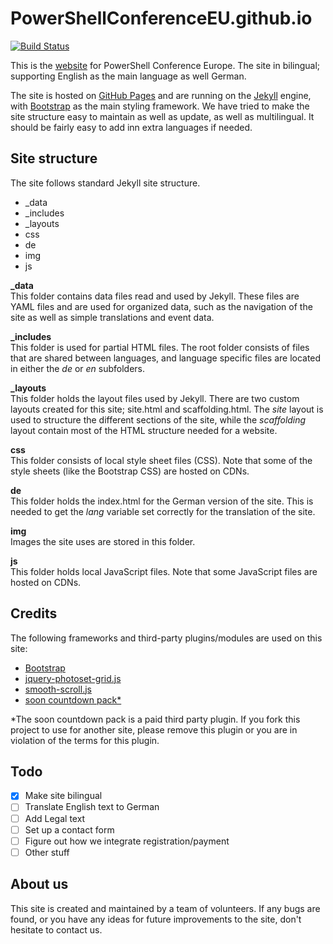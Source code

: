 PowerShellConferenceEU.github.io
================================

[![Build Status](https://travis-ci.org/PowerShellConferenceEU/PowerShellConferenceEU.github.io.svg?branch=Dev)](https://travis-ci.org/PowerShellConferenceEU/PowerShellConferenceEU.github.io)

This is the [website](http://psconf.eu "website") for PowerShell Conference Europe. The site in bilingual; supporting English as the main language as well German. 

The site is hosted on [GitHub Pages](https://pages.github.com/ "GitHub Pages") and are running on the [Jekyll](http://jekyllrb.com/ "Jekyll") engine, with [Bootstrap](http://getbootstrap.com/ "Bootstrap") as the main styling framework. We have tried to make the site structure easy to maintain as well as update, as well as multilingual. It should be fairly easy to add inn extra languages if needed.

Site structure
--------------  
The site follows standard Jekyll site structure.

 * _data
 * _includes
 * _layouts
 * css
 * de
 * img
 * js

**_data**  
This folder contains data files read and used by Jekyll. These files are YAML files and are used for organized data, such as the navigation of the site as well as simple translations and event data.

**_includes**  
This folder is used for partial HTML files. The root folder consists of files that are shared between languages, and language specific files are located in either the *de* or *en* subfolders.

**_layouts**  
This folder holds the layout files used by Jekyll. There are two custom layouts created for this site; site.html and scaffolding.html. The *site* layout is used to structure the different sections of the site, while the *scaffolding* layout contain most of the HTML structure needed for a website.

**css**  
This folder consists of local style sheet files (CSS). Note that some of the style sheets (like the Bootstrap CSS) are hosted on CDNs.

**de**  
This folder holds the index.html for the German version of the site. This is needed to get the *lang* variable set correctly for the translation of the site.

**img**  
Images the site uses are stored in this folder.

**js**  
This folder holds local JavaScript files. Note that some JavaScript files are hosted on CDNs.

Credits
-------
The following frameworks and third-party plugins/modules are used on this site:
- [Bootstrap](http://getbootstrap.com/ "Bootstrap")
- [jquery-photoset-grid.js](http://stylehatch.github.io/photoset-grid/ "jquery-photoset-grid.js")
- [smooth-scroll.js](https://github.com/cferdinandi/smooth-scroll "smooth-scroll.js")
- [soon countdown pack*](http://codecanyon.net/item/soon-countdown-pack-responsive-jquery-plugin/9485513 "soon countdown pack")

*The soon countdown pack is a paid third party plugin. If you fork this project to use for another site, please remove this plugin or you are in violation of the terms for this plugin.

Todo
----

- [x] Make site bilingual
- [ ] Translate English text to German
- [ ] Add Legal text
- [ ] Set up a contact form
- [ ] Figure out how we integrate registration/payment
- [ ] Other stuff

About us
--------
This site is created and maintained by a team of volunteers. If any bugs are found, or you have any ideas for future improvements to the site, don't hesitate to contact us.